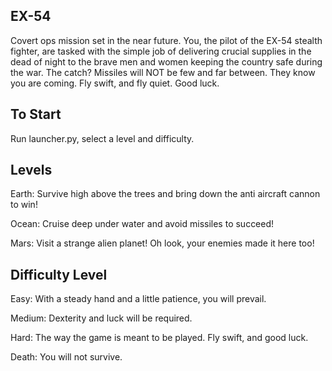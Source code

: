 EX-54
------------------------------------------
Covert ops mission set in the near future. You, the pilot of the EX-54 stealth fighter,
are tasked with the simple job of  delivering crucial supplies in the dead of night to
the brave men and women keeping the country safe during the war. The catch?
Missiles will NOT be few and far between. They know you are coming. Fly swift, and fly quiet. Good luck.

To Start
------------------------------------------
Run launcher.py, select a level and difficulty.

Levels
------------------------------------------
Earth: Survive high above the trees and bring down the anti aircraft cannon to win!

Ocean: Cruise deep under water and avoid missiles to succeed!

Mars: Visit a strange alien planet! Oh look, your enemies made it here too!

Difficulty Level
------------------------------------------
Easy: With a steady hand and a little patience, you will prevail.

Medium: Dexterity and luck will  be required.

Hard: The way the game is meant to be played. Fly swift, and good luck.

Death: You will not survive.
